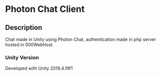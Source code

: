 # Photon Chat Client 

## Description

Chat made in Unity using Photon Chat, authentication made in php server hosted in 000WebHost.

### Unity Version

Developed with Unity 2019.4.19f1 

